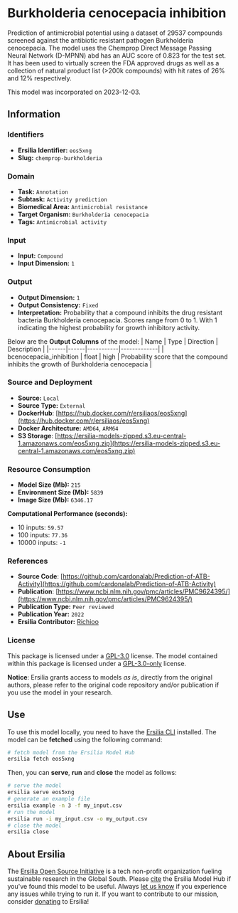 # Burkholderia cenocepacia inhibition

Prediction of antimicrobial potential using a dataset of 29537 compounds screened against the antibiotic resistant pathogen Burkholderia cenocepacia. The model uses the Chemprop Direct Message Passing Neural Network (D-MPNN) abd has an AUC score of 0.823 for the test set. It has been used to virtually screen the FDA approved drugs as well as a collection of natural product list (>200k compounds) with hit rates of 26% and 12% respectively.

This model was incorporated on 2023-12-03.

## Information
### Identifiers
- **Ersilia Identifier:** `eos5xng`
- **Slug:** `chemprop-burkholderia`

### Domain
- **Task:** `Annotation`
- **Subtask:** `Activity prediction`
- **Biomedical Area:** `Antimicrobial resistance`
- **Target Organism:** `Burkholderia cenocepacia`
- **Tags:** `Antimicrobial activity`

### Input
- **Input:** `Compound`
- **Input Dimension:** `1`

### Output
- **Output Dimension:** `1`
- **Output Consistency:** `Fixed`
- **Interpretation:** Probability that a compound inhibits the drug resistant bacteria Burkholderia cenocepacia. Scores range from 0 to 1. With 1 indicating the highest probability for growth inhibitory activity.

Below are the **Output Columns** of the model:
| Name | Type | Direction | Description |
|------|------|-----------|-------------|
| bcenocepacia_inhibition | float | high | Probability score that the compound inhibits the growth of Burkholderia cenocepacia |


### Source and Deployment
- **Source:** `Local`
- **Source Type:** `External`
- **DockerHub**: [https://hub.docker.com/r/ersiliaos/eos5xng](https://hub.docker.com/r/ersiliaos/eos5xng)
- **Docker Architecture:** `AMD64`, `ARM64`
- **S3 Storage**: [https://ersilia-models-zipped.s3.eu-central-1.amazonaws.com/eos5xng.zip](https://ersilia-models-zipped.s3.eu-central-1.amazonaws.com/eos5xng.zip)

### Resource Consumption
- **Model Size (Mb):** `215`
- **Environment Size (Mb):** `5839`
- **Image Size (Mb):** `6346.17`

**Computational Performance (seconds):**
- 10 inputs: `59.57`
- 100 inputs: `77.36`
- 10000 inputs: `-1`

### References
- **Source Code**: [https://github.com/cardonalab/Prediction-of-ATB-Activity](https://github.com/cardonalab/Prediction-of-ATB-Activity)
- **Publication**: [https://www.ncbi.nlm.nih.gov/pmc/articles/PMC9624395/](https://www.ncbi.nlm.nih.gov/pmc/articles/PMC9624395/)
- **Publication Type:** `Peer reviewed`
- **Publication Year:** `2022`
- **Ersilia Contributor:** [Richioo](https://github.com/Richioo)

### License
This package is licensed under a [GPL-3.0](https://github.com/ersilia-os/ersilia/blob/master/LICENSE) license. The model contained within this package is licensed under a [GPL-3.0-only](LICENSE) license.

**Notice**: Ersilia grants access to models _as is_, directly from the original authors, please refer to the original code repository and/or publication if you use the model in your research.


## Use
To use this model locally, you need to have the [Ersilia CLI](https://github.com/ersilia-os/ersilia) installed.
The model can be **fetched** using the following command:
```bash
# fetch model from the Ersilia Model Hub
ersilia fetch eos5xng
```
Then, you can **serve**, **run** and **close** the model as follows:
```bash
# serve the model
ersilia serve eos5xng
# generate an example file
ersilia example -n 3 -f my_input.csv
# run the model
ersilia run -i my_input.csv -o my_output.csv
# close the model
ersilia close
```

## About Ersilia
The [Ersilia Open Source Initiative](https://ersilia.io) is a tech non-profit organization fueling sustainable research in the Global South.
Please [cite](https://github.com/ersilia-os/ersilia/blob/master/CITATION.cff) the Ersilia Model Hub if you've found this model to be useful. Always [let us know](https://github.com/ersilia-os/ersilia/issues) if you experience any issues while trying to run it.
If you want to contribute to our mission, consider [donating](https://www.ersilia.io/donate) to Ersilia!

